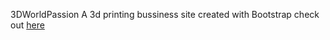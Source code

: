 3DWorldPassion
A 3d printing bussiness site created with Bootstrap
check out [here](https://praxash2k.github.io/3DWorldPassion/)
